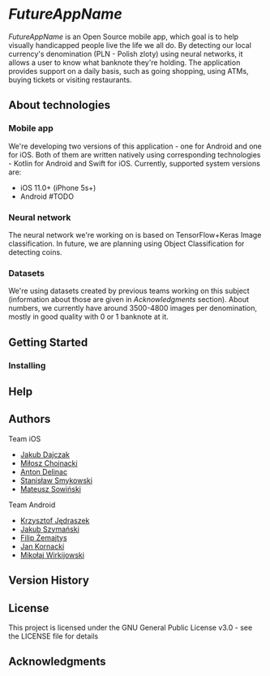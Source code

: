 # *FutureAppName*

*FutureAppName* is an Open Source mobile app, which goal is to help visually handicapped people live the life we all do. By detecting our local currency's denomination (PLN - Polish zloty) using neural networks, it allows a user to know what banknote they're holding. The application provides support on a daily basis, such as going shopping, using ATMs, buying tickets or visiting restaurants.

## About technologies
### Mobile app
We're developing two versions of this application - one for Android and one for iOS. Both of them are written natively using corresponding technologies - Kotlin for Android and Swift for iOS. Currently, supported system versions are:
* iOS 11.0+ (iPhone 5s+)
* Android #TODO

### Neural network
The neural network we're working on is based on TensorFlow+Keras Image classification. In future, we are planning using Object Classification for detecting coins.

### Datasets
We're using datasets created by previous teams working on this subject (information about those are given in *Acknowledgments* section). About numbers, we currently have around 3500-4800 images per denomination, mostly in good quality with 0 or 1 banknote at it.

[comment]: <> (An in-depth paragraph about your project and overview of use.)

## Getting Started

### Installing

[comment]: <> (* How/where to download your program * Any modifications needed to be made to files/folders)

## Help

[comment]: <> (Any advise for common problems or issues.)

## Authors

Team iOS
* [Jakub Dajczak](https://github.com/qaziok)
* [Miłosz Chojnacki](https://github.com/Buzeqq)
* [Anton Delinac](https://github.com/anton-0)
* [Stanisław Smykowski](https://github.com/StanislawSm)
* [Mateusz Sowiński](https://github.com/wichurax)

Team Android
* [Krzysztof Jędraszek](https://github.com/kjedrasz2137)
* [Jakub Szymański](https://github.com/Corax0x01)
* [Filip Żemajtys](https://github.com/fzemi)
* [Jan Kornacki](https://github.com/jankejc)
* [Mikołaj Wirkijowski](https://github.com/mikolajwirkijowski97)

## Version History

## License

This project is licensed under the GNU General Public License v3.0 - see the LICENSE file for details

## Acknowledgments

[comment]: <> (Inspiration, code snippets, etc.)
